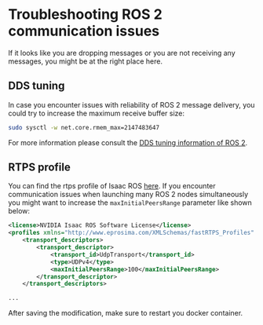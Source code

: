# Troubleshooting ROS 2 communication issues

If it looks like you are dropping messages or you are not receiving any messages, you might be at the right place here.

## DDS tuning

In case you encounter issues with reliability of ROS 2 message delivery,
you could try to increase the maximum receive buffer size:

```bash
sudo sysctl -w net.core.rmem_max=2147483647
```

For more information please consult the [DDS tuning information of ROS 2](https://docs.ros.org/en/humble/How-To-Guides/DDS-tuning.html).

## RTPS profile

You can find the rtps profile of Isaac ROS [here](https://github.com/NVIDIA-ISAAC-ROS/isaac_ros_common/blob/main/docker/middleware_profiles/rtps_udp_profile.xml).
If you encounter communication issues when launching many ROS 2 nodes simultaneously you might want to increase the `maxInitialPeersRange` parameter like shown below:

```xml
<license>NVIDIA Isaac ROS Software License</license>
<profiles xmlns="http://www.eprosima.com/XMLSchemas/fastRTPS_Profiles" >
    <transport_descriptors>
        <transport_descriptor>
            <transport_id>UdpTransport</transport_id>
            <type>UDPv4</type>
            <maxInitialPeersRange>100</maxInitialPeersRange>
        </transport_descriptor>
    </transport_descriptors>

...
```

After saving the modification, make sure to restart you docker container.
